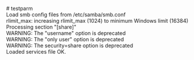 
\# testparm <br>
Load smb config files from /etc/samba/smb.conf<br>
rlimit_max: increasing rlimit_max (1024) to minimum Windows limit (16384)<br>
Processing section "[share]"<br>
WARNING: The "username" option is deprecated<br>
WARNING: The "only user" option is deprecated<br>
WARNING: The security=share option is deprecated<br>
Loaded services file OK.<br>
